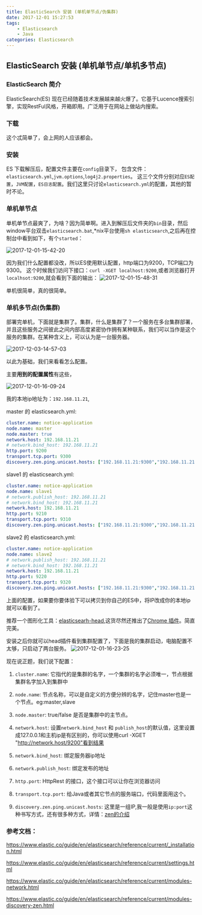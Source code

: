 ```yaml
---
title: ElasticSearch 安装 (单机单节点/伪集群)
date: 2017-12-01 15:27:53
tags:
	- Elasticsearch
    - Java
categories: Elasticsearch
---
```


## ElasticSearch 安装 (单机单节点/单机多节点)

### ElasticSearch 简介

ElasticSearch(ES) 现在已经随着技术发展越来越火爆了。它基于Lucence搜索引擎，实现RestFul风格，开箱即用。广泛用于在网站上做站内搜索。

### 下载

这个忒简单了，会上网的人应该都会。

### 安装

ES 下载解压后，配置文件主要在`config`目录下，
包含文件：`elasticsearch.yml`,`jvm.options`,`log4j2.properties`。
这三个文件分别对应`ES配置`，`JVM配置`，`ES日志配置`。我们这里只讨论`elasticsearch.yml`的配置，其他的暂时不论。

### 单机单节点

单机单节点最爽了，为啥？因为简单啊。进入到解压后文件夹的`bin`目录，然后window平台双击`elasticsearch.bat`,*nix平台使用`sh elasticsearch`,之后再在控制台中看到如下，有个`started`：

![2017-12-01-15-42-20](/images/qiniu/2017-12-01-15-42-20.png)

因为我们什么配置都没改，所以ES使用默认配置，http端口为9200，TCP端口为9300。
这个时候我们访问下接口：`curl -XGET localhost:9200`,或者浏览器打开`localhsot:9200`,就会看到下面的输出：
![2017-12-01-15-48-31](/images/qiniu/2017-12-01-15-48-31.png)

单机很简单，真的很简单。
<!--more-->
### 单机多节点(伪集群)

部署完单机，下面就是集群了。集群，什么是集群了？一个服务在多台集群部署，并且这些服务之间彼此之间内部高度紧密协作拥有某种联系，我们可以当作是这个服务的集群。在某种含义上，可以认为是一台服务器。

![2017-12-03-14-57-03](/images/qiniu/2017-12-03-14-57-03.png)

以此为基础，我们来看看怎么配置。

主要**用到的配置属性**有这些，

![2017-12-01-16-09-24](/images/qiniu/2017-12-01-16-09-24.png)

我的本地ip地址为：`192.168.11.21`,

master 的 elasticsearch.yml:

```yml
cluster.name: notice-application
node.name: master
node.master: true
network.host: 192.168.11.21
# network.bind_host: 192.168.11.21
http.port: 9200
transport.tcp.port: 9300
discovery.zen.ping.unicast.hosts: ["192.168.11.21:9300","192.168.11.21:9310","192.168.11.21:9320"]
```

slave1 的 elasticsearch.yml:

```yml
cluster.name: notice-application
node.name: slave1
# network.publish_host: 192.168.11.21
# network.bind_host: 192.168.11.21
network.host: 192.168.11.21
http.port: 9210
transport.tcp.port: 9310
discovery.zen.ping.unicast.hosts: ["192.168.11.21:9300","192.168.11.21:9310","192.168.11.21:9320"]
```

slave2 的 elasticsearch.yml:
```yml
cluster.name: notice-application
node.name: slave2
# network.publish_host: 192.168.11.21
# network.bind_host: 192.168.11.21
network.host: 192.168.11.21
http.port: 9220
transport.tcp.port: 9320
discovery.zen.ping.unicast.hosts: ["192.168.11.21:9300","192.168.11.21:9310","192.168.11.21:9320"]
```

上面的配置，如果要你要体验下可以拷贝到你自己的ES中，将IP改成你的本地ip就可以看到了。

推荐一个图形化工具：[elasticsearh-head](https://github.com/mobz/elasticsearch-head),这货尽然还推出了[Chrome 插件](https://chrome.google.com/webstore/detail/elasticsearch-head/ffmkiejjmecolpfloofpjologoblkegm?utm_source=chrome-ntp-icon)。简直完美。

安装之后你就可以head插件看到集群配置了，下面是我的集群启动，电脑配置不太够，只启动了两台服务。
![2017-12-01-16-23-25](/images/qiniu/2017-12-01-16-23-25.png)

现在说正题，我们说下配置：

1. `cluster.name`: 它指代的是集群的名字，一个集群的名字必须唯一，节点根据集群名字加入到集群中

2. `node.name`: 节点名称，可以是自定义的方便分辨的名字，记住master也是一个节点。eg:master,slave

3. `node.master`: true/false 是否是集群中的主节点。

4. `network.host`: 设置`network.bind_host` 和 `publish_host`的默认值，这里设置成127.0.0.1和主机ip是有区别的，你可以使用curl -XGET "http://network.host/9200"看到结果

5. `network.bind_host`: 绑定服务器ip地址

6. `network.publish_host`: 绑定发布的地址

7. `http.port`: HttpRest 的接口，这个接口可以让你在浏览器访问

8. `transport.tcp.port`: 给Java或者其它节点的服务端口，代码里面用这个。

9. `discovery.zen.ping.unicast.hosts`: 这里是一组IP,我一般是使用`ip:port`这种书写方式，还有很多种方式，详情：[zen的介绍](https://www.elastic.co/guide/en/elasticsearch/reference/current/modules-discovery-zen.html)


### 参考文档：

https://www.elastic.co/guide/en/elasticsearch/reference/current/_installation.html

https://www.elastic.co/guide/en/elasticsearch/reference/current/settings.html

https://www.elastic.co/guide/en/elasticsearch/reference/current/modules-network.html

https://www.elastic.co/guide/en/elasticsearch/reference/current/modules-discovery-zen.html
